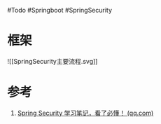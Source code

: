 #Todo #Springboot #SpringSecurity

# 框架
![[SpringSecurity主要流程.svg]]

# 参考
1. [Spring Security 学习笔记，看了必懂！ (qq.com)](https://mp.weixin.qq.com/s?src=11&timestamp=1663117899&ver=4043&signature=UsN5purUNjQ2rb9dFTvgMTP9EMiZ6jKVFpsSdDWuu6mu0MHUIxLbMjKb1qmRktvaDqTRuG5uNFL3uOh0s7aUQYlkWFR8BDr5jOSTprIpuLrjRZKVyk9f2eUO6uUTFXyz&new=1)